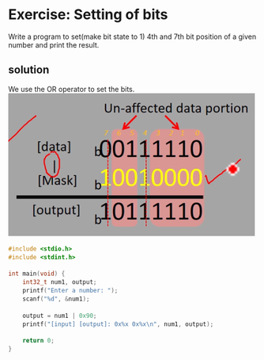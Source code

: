 # Exercise: Setting of bits
Write a program to set(make bit state to 1) 4th and 7th bit position of a given number and print the result.

## solution
We use the OR operator to set the bits.  
![alt text](image.png)

```c
#include <stdio.h>
#include <stdint.h>

int main(void) {
    int32_t num1, output;
    printf("Enter a number: ");
    scanf("%d", &num1);

    output = num1 | 0x90;
    printf("[input] [output]: 0x%x 0x%x\n", num1, output);

    return 0;
}